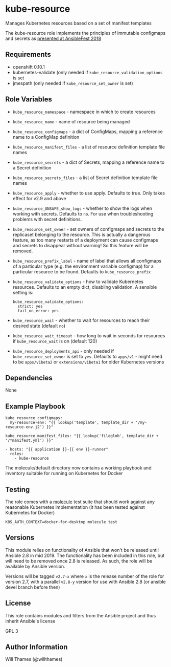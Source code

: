 kube-resource
=============

Manages Kubernetes resources based on a set of manifest templates

The kube-resource role implements the principles of immutable configmaps
and secrets as
[presented at AnsibleFest 2018](https://www.ansible.com/managing-kubernetes-is-easy-with-ansible)

Requirements
------------

* openshift 0.10.1
* kubernetes-validate (only needed if `kube_resource_validation_options` is set
* jmespath (only needed if `kube_resource_set_owner` is set)

Role Variables
--------------

* `kube_resource_namespace` - namespace in which to create resources
* `kube_resource_name` - name of resource being managed
* `kube_resource_configmaps` - a dict of ConfigMaps, mapping a reference name to a ConfigMap definition
* `kube_resource_manifest_files` - a list of resource definition template file names
* `kube_resource_secrets` - a dict of Secrets, mapping a reference name to a Secret definition
* `kube_resource_secrets_files` - a list of Secret definition template file names
* `kube_resource_apply` - whether to use apply. Defaults to true. Only takes effect for v2.9 and above
* `kube_resource_UNSAFE_show_logs` - whether to show the logs when working with secrets. Defaults to `no`.
  For use when troubleshooting problems with secret definitions.
* `kube_resource_set_owner` - set owners of configmaps and secrets to the replicaset belonging to the
  resource. This is actually a dangerous feature, as too many restarts of a deployment can cause
  configmaps and secrets to disappear without warning! So this feature will be removed.

* `kube_resource_prefix_label` - name of label that allows all configmaps of a particular type (e.g.
  the environment variable configmap) for a particular resource to be found. Defaults to
  `kube_resource_prefix`

* `kube_resource_validate_options` - how to validate Kubernetes resources. Defaults to an empty dict,
  disabling validation. A sensible setting is:
  ```
  kube_resource_validate_options:
    strict: yes
    fail_on_error: yes
  ```
* `kube_resource_wait` - whether to wait for resources to reach their desired state (default `no`)
* `kube_resource_wait_timeout` - how long to wait in seconds for resources if `kube_resource_wait` is on
  (default 120)
* `kube_resource_deployments_api` - only needed if `kube_resource_set_owner` is set to `yes`. Defaults
  to `apps/v1` - might need to be `apps/v1beta2` or `extensions/v1beta1` for older Kubernetes versions


Dependencies
------------

None

Example Playbook
----------------

```
kube_resource_configmaps:
  my-resource-env: "{{ lookup('template', template_dir + '/my-resource-env.j2') }}"
```

```
kube_resource_manifest_files: "{{ lookup('fileglob', template_dir + '/*manifest.yml') }}"
```

```
- hosts: "{{ application }}-{{ env }}-runner"
  roles:
    - kube-resource
```

The molecule/default directory now contains a working playbook and inventory suitable for
running on Kubernetes for Docker

Testing
-------

The role comes with a [molecule](https://molecule.readthedocs.io/) test suite that should
work against any reasonable Kubernetes implementation (it has been tested against Kubernetes
for Docker)

```
K8S_AUTH_CONTEXT=docker-for-desktop molecule test
```

Versions
--------

This module relies on functionality of Ansible that won't be released until Ansible 2.8 in mid 2019.
The functionality has been included in this role, but will need to be removed once 2.8 is released.
As such, the role will be available by Ansible version.

Versions will be tagged `v2.7-x` where `x` is the release number of the role for version 2.7, with
a parallel `v2.8-y` version for use with Ansible 2.8 (or ansible devel branch before then)

License
-------

This role contains modules and filters from the Ansible project and thus inherit Ansible's license

GPL 3

Author Information
------------------

Will Thames (@willthames)
